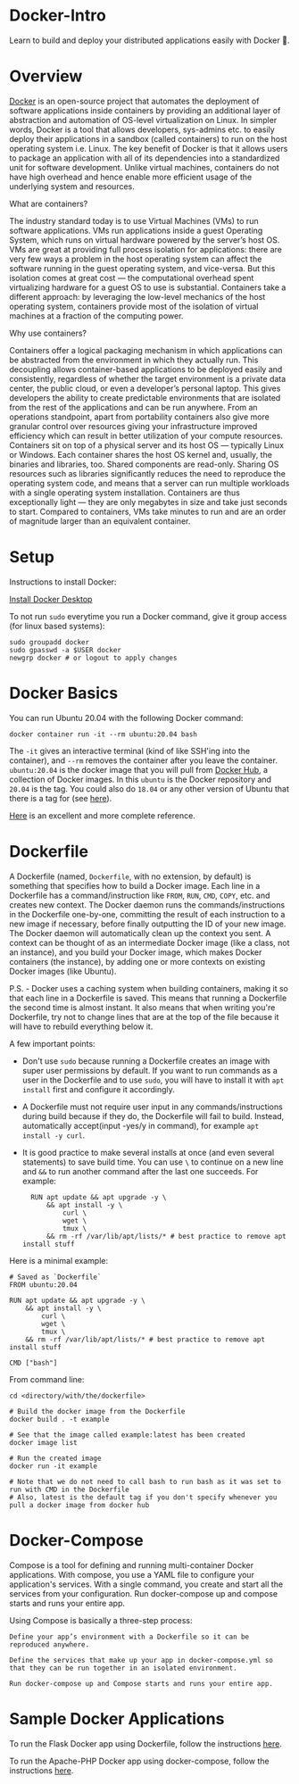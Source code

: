 # Docker-Intro

Learn to build and deploy your distributed applications easily with Docker 🐳.

# Overview

[Docker](https://www.docker.com/) is an open-source project that automates the deployment of software applications inside containers by providing an additional layer of abstraction and automation of OS-level virtualization on Linux. 
In simpler words, Docker is a tool that allows developers, sys-admins etc. to easily deploy their applications in a sandbox (called containers) to run on the host operating system i.e. Linux. The key benefit of Docker is that it allows users to package an application with all of its dependencies into a standardized unit for software development. Unlike virtual machines, containers do not have high overhead and hence enable more efficient usage of the underlying system and resources.

What are containers?

The industry standard today is to use Virtual Machines (VMs) to run software applications. VMs run applications inside a guest Operating System, which runs on virtual hardware powered by the server’s host OS.
VMs are great at providing full process isolation for applications: there are very few ways a problem in the host operating system can affect the software running in the guest operating system, and vice-versa. But this isolation comes at great cost — the computational overhead spent virtualizing hardware for a guest OS to use is substantial.
Containers take a different approach: by leveraging the low-level mechanics of the host operating system, containers provide most of the isolation of virtual machines at a fraction of the computing power.

Why use containers?

Containers offer a logical packaging mechanism in which applications can be abstracted from the environment in which they actually run. This decoupling allows container-based applications to be deployed easily and consistently, regardless of whether the target environment is a private data center, the public cloud, or even a developer’s personal laptop. This gives developers the ability to create predictable environments that are isolated from the rest of the applications and can be run anywhere.
From an operations standpoint, apart from portability containers also give more granular control over resources giving your infrastructure improved efficiency which can result in better utilization of your compute resources.
Containers sit on top of a physical server and its host OS — typically Linux or Windows. Each container shares the host OS kernel and, usually, the binaries and libraries, too. Shared components are read-only. Sharing OS resources such as libraries significantly reduces the need to reproduce the operating system code, and means that a server can run multiple workloads with a single operating system installation. Containers are thus exceptionally light — they are only megabytes in size and take just seconds to start. Compared to containers, VMs take minutes to run and are an order of magnitude larger than an equivalent container.

# Setup

Instructions to install Docker:

[Install Docker Desktop](https://docs.docker.com/install/)

To not run `sudo` everytime you run a Docker command, give it group access (for linux based systems):

    sudo groupadd docker
    sudo gpasswd -a $USER docker
    newgrp docker # or logout to apply changes

# Docker Basics

You can run Ubuntu 20.04 with the following Docker command:

    docker container run -it --rm ubuntu:20.04 bash

The `-it` gives an interactive terminal (kind of like SSH'ing into the container), and  `--rm` removes the container after you leave the container. `ubuntu:20.04` is the docker image that you will pull from [Docker Hub](https://hub.docker.com/), a collection of Docker images.  In this `ubuntu` is the Docker repository and `20.04` is the tag.  You could also do `18.04` or any other version of Ubuntu that there is a tag for (see [here](https://hub.docker.com/_/ubuntu?tab=tags)).

[Here](https://github.com/wsargent/docker-cheat-sheet) is an excellent and more complete reference.

# Dockerfile

A Dockerfile (named, `Dockerfile`, with no extension, by default) is something that specifies how to build a Docker image.  Each line in a Dockerfile has a command/instruction like `FROM`, `RUN`, `CMD`, `COPY`, etc. and creates new context. The Docker daemon runs the commands/instructions in the Dockerfile one-by-one, committing the result of each instruction to a new image if necessary, before finally outputting the ID of your new image. The Docker daemon will automatically clean up the context you sent. A context can be thought of as an intermediate Docker image (like a class, not an instance), and you build your Docker image, which makes Docker containers (the instance), by adding one or more contexts on existing Docker images (like Ubuntu).

P.S. - Docker uses a caching system when building containers, making it so that each line in a Dockerfile is saved. This means that running a Dockerfile the second time is almost instant. It also means that when writing you're Dockerfile, try not to change lines that are at the top of the file because it will have to rebuild everything below it.

A few important points:

- Don't use `sudo` because running a Dockerfile creates an image with super user permissions by default. If you want to run commands as a user in the Dockerfile and to use `sudo`, you will have to install it with `apt install` first and configure it accordingly.
- A Dockerfile must not require user input in any commands/instructions during build because if they do, the Dockerfile will fail to build. Instead, automatically accept(input -yes/y in command), for example `apt install -y curl`.
- It is good practice to make several installs at once (and even several statements) to save build time. You can use `\` to continue on a new line and `&&` to run another command after the last one succeeds. For example:

        RUN apt update && apt upgrade -y \
        	&& apt install -y \
        		curl \
        		wget \
        		tmux \
        	&& rm -rf /var/lib/apt/lists/* # best practice to remove apt install stuff

Here is a minimal example:

    # Saved as `Dockerfile`
    FROM ubuntu:20.04

    RUN apt update && apt upgrade -y \
    	&& apt install -y \
    		curl \
    		wget \
    		tmux \
    	&& rm -rf /var/lib/apt/lists/* # best practice to remove apt install stuff

    CMD ["bash"]

From command line:

    cd <directory/with/the/dockerfile>

    # Build the docker image from the Dockerfile
    docker build . -t example

    # See that the image called example:latest has been created
    docker image list

    # Run the created image
    docker run -it example
    
    # Note that we do not need to call bash to run bash as it was set to run with CMD in the Dockerfile
    # Also, latest is the default tag if you don't specify whenever you pull a docker image from docker hub

# Docker-Compose

Compose is a tool for defining and running multi-container Docker applications. With compose, you use a YAML file to configure your application's services. With a single command, you create and start all the services from your configuration. Run docker-compose up and compose starts and runs your entire app.

Using Compose is basically a three-step process:

    Define your app’s environment with a Dockerfile so it can be reproduced anywhere.
    
    Define the services that make up your app in docker-compose.yml so that they can be run together in an isolated environment.
    
    Run docker-compose up and Compose starts and runs your entire app.

# Sample Docker Applications

To run the Flask Docker app using Dockerfile, follow the instructions [here](https://github.com/shreyansh-sawarn/Docker-Intro/blob/main/flask-app/README.md).

To run the Apache-PHP Docker app using docker-compose, follow the instructions [here](https://github.com/shreyansh-sawarn/Docker-Intro/blob/main/apache-php-app/README.md).
